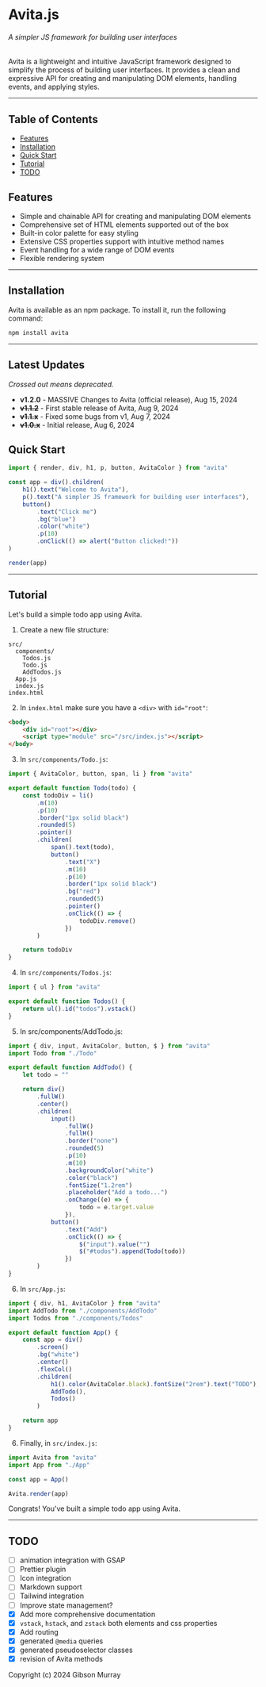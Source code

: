 # Avita.js

###### A simpler JS framework for building user interfaces

Avita is a lightweight and intuitive JavaScript framework designed to simplify the process of building user interfaces. It provides a clean and expressive API for creating and manipulating DOM elements, handling events, and applying styles.

---

## Table of Contents

-   [Features](#features)
-   [Installation](#installation)
-   [Quick Start](#quick-start)
-   [Tutorial](#tutorial)
-   [TODO](#todo)

## Features

-   Simple and chainable API for creating and manipulating DOM elements
-   Comprehensive set of HTML elements supported out of the box
-   Built-in color palette for easy styling
-   Extensive CSS properties support with intuitive method names
-   Event handling for a wide range of DOM events
-   Flexible rendering system

---

## Installation

Avita is available as an npm package. To install it, run the following command:

```bash
npm install avita
```

---

## Latest Updates
_Crossed out means deprecated._

-   **v1.2.0** - MASSIVE Changes to Avita (official release), Aug 15, 2024
-   ~~**v1.1.2**~~ - First stable release of Avita, Aug 9, 2024
-   ~~**v1.1.x**~~ - Fixed some bugs from v1, Aug 7, 2024
-   ~~**v1.0.x**~~ - Initial release, Aug 6, 2024

## Quick Start

```javascript
import { render, div, h1, p, button, AvitaColor } from "avita"

const app = div().children(
    h1().text("Welcome to Avita"),
    p().text("A simpler JS framework for building user interfaces"),
    button()
        .text("Click me")
        .bg("blue")
        .color("white")
        .p(10)
        .onClick(() => alert("Button clicked!"))
)

render(app)
```

---

## Tutorial

Let's build a simple todo app using Avita.

1. Create a new file structure:

```
src/
  components/
    Todos.js
    Todo.js
    AddTodos.js
  App.js
  index.js
index.html
```

2. In `index.html` make sure you have a `<div>` with `id="root"`:

```html
<body>
    <div id="root"></div>
    <script type="module" src="/src/index.js"></script>
</body>
```

3. In `src/components/Todo.js`:

```javascript
import { AvitaColor, button, span, li } from "avita"

export default function Todo(todo) {
    const todoDiv = li()
        .m(10)
        .p(10)
        .border("1px solid black")
        .rounded(5)
        .pointer()
        .children(
            span().text(todo),
            button()
                .text("X")
                .m(10)
                .p(10)
                .border("1px solid black")
                .bg("red")
                .rounded(5)
                .pointer()
                .onClick(() => {
                    todoDiv.remove()
                })
        )

    return todoDiv
}
```

4. In `src/components/Todos.js`:

```javascript
import { ul } from "avita"

export default function Todos() {
    return ul().id("todos").vstack()
}
```

5. In src/components/AddTodo.js:

```javascript
import { div, input, AvitaColor, button, $ } from "avita"
import Todo from "./Todo"

export default function AddTodo() {
    let todo = ""

    return div()
        .fullW()
        .center()
        .children(
            input()
                .fullW()
                .fullH()
                .border("none")
                .rounded(5)
                .p(10)
                .m(10)
                .backgroundColor("white")
                .color("black")
                .fontSize("1.2rem")
                .placeholder("Add a todo...")
                .onChange((e) => {
                    todo = e.target.value
                }),
            button()
                .text("Add")
                .onClick(() => {
                    $("input").value("")
                    $("#todos").append(Todo(todo))
                })
        )
}
```

6. In `src/App.js`:

```javascript
import { div, h1, AvitaColor } from "avita"
import AddTodo from "./components/AddTodo"
import Todos from "./components/Todos"

export default function App() {
    const app = div()
        .screen()
        .bg("white")
        .center()
        .flexCol()
        .children(
            h1().color(AvitaColor.black).fontSize("2rem").text("TODO"),
            AddTodo(),
            Todos()
        )

    return app
}
```

6. Finally, in `src/index.js`:

```javascript
import Avita from "avita"
import App from "./App"

const app = App()

Avita.render(app)
```

Congrats! You've built a simple todo app using Avita.

---

## TODO

-   [ ] animation integration with GSAP
-   [ ] Prettier plugin
-   [ ] Icon integration
-   [ ] Markdown support
-   [ ] Tailwind integration
-   [ ] Improve state management?
-   [x] Add more comprehensive documentation
-   [x] `vstack`, `hstack`, and `zstack` both elements and css properties
-   [x] Add routing
-   [x] generated `@media` queries
-   [x] generated pseudoselector classes
-   [x] revision of Avita methods

Copyright (c) 2024 Gibson Murray
